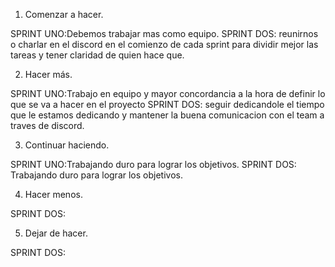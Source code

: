 1. Comenzar a hacer.

SPRINT UNO:Debemos trabajar mas como equipo.
SPRINT DOS: reunirnos o charlar en el discord en el comienzo de cada sprint para dividir mejor las tareas y tener claridad de quien hace que.

2. Hacer más.

SPRINT UNO:Trabajo en equipo y mayor concordancia a la hora de definir lo que se va a hacer en el proyecto
SPRINT DOS: seguir dedicandole el tiempo que le estamos dedicando y mantener la buena comunicacion con el team a traves de discord.

3. Continuar haciendo.

SPRINT UNO:Trabajando duro para lograr los objetivos.
SPRINT DOS: Trabajando duro para lograr los objetivos.

4. Hacer menos.

SPRINT DOS:

5. Dejar de hacer.

SPRINT DOS: